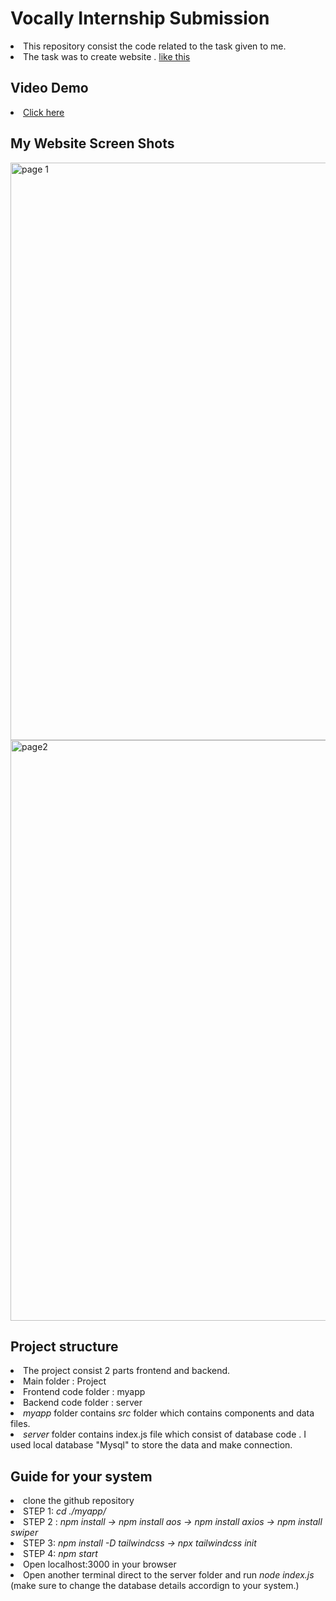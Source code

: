 <h1>Vocally Internship Submission</h1>
<li>This repository consist the code related to the task given to me.</li>
<li>The task was to create website . <a href="https://xd.adobe.com/view/f86fc26a-7ed9-4c4e-8bac-6a79ed8259b5-ad3c/">like this</a></li>

<h2> Video Demo </h2>
<li><a href="https://drive.google.com/file/d/195cVW3X95QrpzvbiLgkCiHnGwNBkWE43/view?usp=sharing">Click here</a></li>

<h2>My Website Screen Shots</h2>
<img width="924" alt="page 1" src="https://user-images.githubusercontent.com/86728397/206720838-7c1ea344-6709-44b6-9349-e3b117a50cc4.PNG">
<img width="929" alt="page2" src="https://user-images.githubusercontent.com/86728397/206720930-105c4221-c4ea-46fc-8e1f-f848ebf2092b.PNG">

<h2>Project structure</h2>
<li>The project consist 2 parts frontend and backend.</li>
<li> Main folder : Project </li>
<li> Frontend code folder : myapp </li>
<li> Backend code folder : server </li>
<li> <i>myapp</i> folder contains <i> src </i> folder which contains components and data files.</li>
<li> <i>server </i> folder contains index.js file which consist of database code . I used local database "Mysql" to store the data and make connection.</li>

<h2>Guide for your system</h2>
<li>clone the github repository</li>
<li>STEP 1: <i> cd ./myapp/ </i>  
<li> STEP 2 : <i> npm install -> npm install aos -> npm install axios -> npm install swiper </i></li>
<li>STEP 3: <i> npm install -D tailwindcss  -> npx tailwindcss init </i>
<li> STEP 4: <i> npm start</i> </li>
<li>Open localhost:3000 in your browser</li>
<li>Open another terminal direct to the server folder and run <i> node index.js</i>  (make sure to change the database details accordign to your system.) </li>


